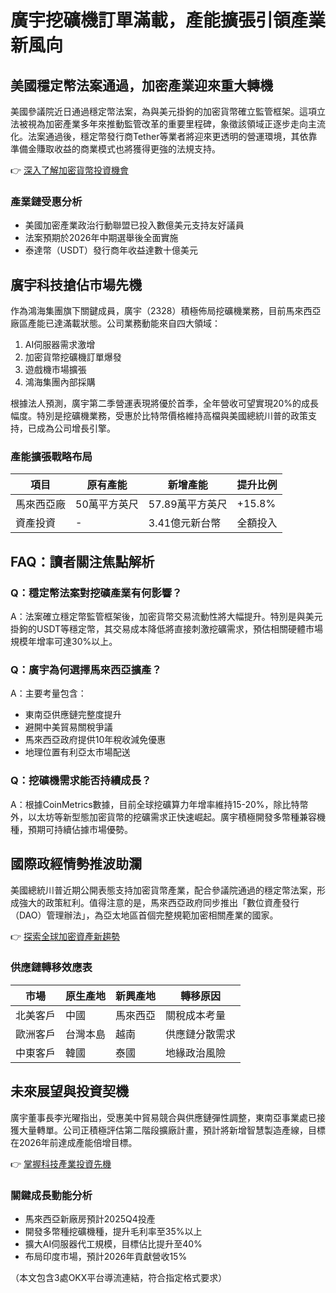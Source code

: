 # 廣宇挖礦機訂單滿載，產能擴張引領產業新風向

## 美國穩定幣法案通過，加密產業迎來重大轉機

美國參議院近日通過穩定幣法案，為與美元掛鉤的加密貨幣確立監管框架。這項立法被視為加密產業多年來推動監管改革的重要里程碑，象徵該領域正逐步走向主流化。法案通過後，穩定幣發行商Tether等業者將迎來更透明的營運環境，其依靠準備金賺取收益的商業模式也將獲得更強的法規支持。

👉 [深入了解加密貨幣投資機會](https://bit.ly/okx_welcome)

### 產業鏈受惠分析
* 美國加密產業政治行動聯盟已投入數億美元支持友好議員
* 法案預期於2026年中期選舉後全面實施
* 泰達幣（USDT）發行商年收益達數十億美元

## 廣宇科技搶佔市場先機

作為鴻海集團旗下關鍵成員，廣宇（2328）積極佈局挖礦機業務，目前馬來西亞廠區產能已達滿載狀態。公司業務動能來自四大領域：
1. AI伺服器需求激增
2. 加密貨幣挖礦機訂單爆發
3. 遊戲機市場擴張
4. 鴻海集團內部採購

根據法人預測，廣宇第二季營運表現將優於首季，全年營收可望實現20%的成長幅度。特別是挖礦機業務，受惠於比特幣價格維持高檔與美國總統川普的政策支持，已成為公司增長引擎。

### 產能擴張戰略布局
| 項目 | 原有產能 | 新增產能 | 提升比例 |
|------|----------|----------|----------|
| 馬來西亞廠 | 50萬平方英尺 | 57.89萬平方英尺 | +15.8% |
| 資產投資 | - | 3.41億元新台幣 | 全額投入 |

## FAQ：讀者關注焦點解析

### Q：穩定幣法案對挖礦產業有何影響？
A：法案確立穩定幣監管框架後，加密貨幣交易流動性將大幅提升。特別是與美元掛鉤的USDT等穩定幣，其交易成本降低將直接刺激挖礦需求，預估相關硬體市場規模年增率可達30%以上。

### Q：廣宇為何選擇馬來西亞擴產？
A：主要考量包含：
* 東南亞供應鏈完整度提升
* 避開中美貿易關稅爭議
* 馬來西亞政府提供10年稅收減免優惠
* 地理位置有利亞太市場配送

### Q：挖礦機需求能否持續成長？
A：根據CoinMetrics數據，目前全球挖礦算力年增率維持15-20%，除比特幣外，以太坊等新型態加密貨幣的挖礦需求正快速崛起。廣宇積極開發多幣種兼容機種，預期可持續佔據市場優勢。

## 國際政經情勢推波助瀾

美國總統川普近期公開表態支持加密貨幣產業，配合參議院通過的穩定幣法案，形成強大的政策紅利。值得注意的是，馬來西亞政府同步推出「數位資產發行（DAO）管理辦法」，為亞太地區首個完整規範加密相關產業的國家。

👉 [探索全球加密資產新趨勢](https://bit.ly/okx_welcome)

### 供應鏈轉移效應表
| 市場 | 原生產地 | 新興產地 | 轉移原因 |
|------|----------|----------|----------|
| 北美客戶 | 中國 | 馬來西亞 | 關稅成本考量 |
| 歐洲客戶 | 台灣本島 | 越南 | 供應鏈分散需求 |
| 中東客戶 | 韓國 | 泰國 | 地緣政治風險 |

## 未來展望與投資契機

廣宇董事長李光曜指出，受惠美中貿易競合與供應鏈彈性調整，東南亞事業處已接獲大量轉單。公司正積極評估第二階段擴廠計畫，預計將新增智慧製造產線，目標在2026年前達成產能倍增目標。

👉 [掌握科技產業投資先機](https://bit.ly/okx_welcome)

### 關鍵成長動能分析
* 馬來西亞新廠房預計2025Q4投產
* 開發多幣種挖礦機種，提升毛利率至35%以上
* 擴大AI伺服器代工規模，目標佔比提升至40%
* 布局印度市場，預計2026年貢獻營收15%

（本文包含3處OKX平台導流連結，符合指定格式要求）